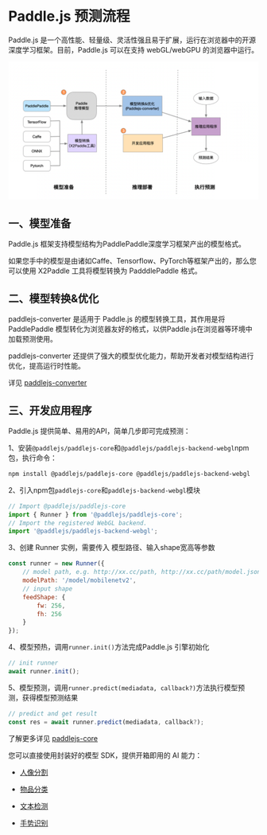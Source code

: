 # Paddle.js 预测流程

Paddle.js 是一个高性能、轻量级、灵活性强且易于扩展，运行在浏览器中的开源深度学习框架。目前，Paddle.js 可以在支持 webGL/webGPU 的浏览器中运行。

![img.png](img.png)

## 一、模型准备

Paddle.js 框架支持模型结构为PaddlePaddle深度学习框架产出的模型格式。 

如果您手中的模型是由诸如Caffe、Tensorflow、PyTorch等框架产出的，那么您可以使用 X2Paddle 工具将模型转换为 PadddlePaddle 格式。

## 二、模型转换&优化

paddlejs-converter 是适用于 Paddle.js 的模型转换工具，其作用是将 PaddlePaddle 模型转化为浏览器友好的格式，以供Paddle.js在浏览器等环境中加载预测使用。

paddlejs-converter 还提供了强大的模型优化能力，帮助开发者对模型结构进行优化，提高运行时性能。

详见 [paddlejs-converter](https://github.com/PaddlePaddle/Paddle.js/blob/master/packages/paddlejs-converter/README_cn.md)

## 三、开发应用程序

Paddle.js 提供简单、易用的API，简单几步即可完成预测：

1、安装`@paddlejs/paddlejs-core`和`@paddlejs/paddlejs-backend-webgl`npm包，执行命令：
``` bash
npm install @paddlejs/paddlejs-core @paddlejs/paddlejs-backend-webgl
```

2、引入npm包`paddlejs-core`和`paddlejs-backend-webgl`模块
``` js
// Import @paddlejs/paddlejs-core
import { Runner } from '@paddlejs/paddlejs-core';
// Import the registered WebGL backend.
import '@paddlejs/paddlejs-backend-webgl';
```

3、创建 Runner 实例，需要传入 模型路径、输入shape宽高等参数
``` js
const runner = new Runner({
    // model path, e.g. http://xx.cc/path, http://xx.cc/path/model.json, /localModelDir/model.json, /localModelDir
    modelPath: '/model/mobilenetv2',
    // input shape
    feedShape: { 
        fw: 256,
        fh: 256
    }
});
```

4、模型预热，调用`runner.init()`方法完成Paddle.js 引擎初始化
``` js
// init runner
await runner.init();
```

5、模型预测，调用`runner.predict(mediadata, callback?)`方法执行模型预测，获得模型预测结果
``` js
// predict and get result
const res = await runner.predict(mediadata, callback?);
```

了解更多详见 [paddlejs-core](https://github.com/PaddlePaddle/Paddle.js/blob/master/packages/paddlejs-core/README_cn.md)

您可以直接使用封装好的模型 SDK，提供开箱即用的 AI 能力：

- [人像分割](https://github.com/PaddlePaddle/Paddle.js/blob/master/packages/paddlejs-models/humanseg/README_cn.md)

- [物品分类](https://github.com/PaddlePaddle/Paddle.js/blob/master/packages/paddlejs-models/mobilenet/README_cn.md)

- [文本检测](https://github.com/PaddlePaddle/Paddle.js/blob/master/packages/paddlejs-models/ocrdetection/README_cn.md)

- [手势识别](https://github.com/PaddlePaddle/Paddle.js/blob/master/packages/paddlejs-models/gesture/README_cn.md)




